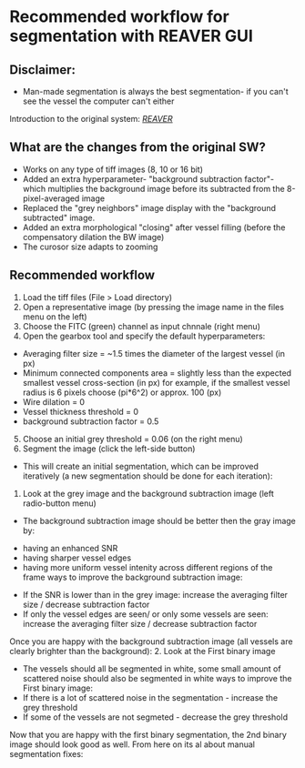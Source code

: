 # Recommended workflow for segmentation with REAVER GUI

## Disclaimer:
* Man-made segmentation is always the best segmentation- 
if you can't see the vessel the computer can't either

Introduction to the original system: *[REAVER](https://github.com/uva-peirce-cottler-lab/public_REAVER)*

## What are the changes from the original SW?
* Works on any type of tiff images (8, 10 or 16 bit)
* Added an extra hyperparameter- "background subtraction factor"- 
which multiplies the background image before its subtracted from the 8-pixel-averaged image
* Replaced the "grey neighbors" image display with the "background subtracted" image.
* Added an extra morphological "closing" after vessel filling (before the compensatory dilation the BW image)
* The curosor size adapts to zooming

## Recommended workflow
1. Load the tiff files (File > Load directory)
2. Open a representative image (by pressing the image name in the files menu on the left)
3. Choose the FITC (green) channel as input chnnale (right menu)
4. Open the gearbox tool and specify the default hyperparameters:
- Averaging filter size = ~1.5 times the diameter of the largest vessel (in px)
- Minimum connected components area = slightly less than the expected smallest vessel cross-section (in px)
for example, if the smallest vessel radius is 6 pixels choose (pi*6^2) or approx. 100 (px)
- Wire dilation = 0
- Vessel thickness threshold = 0
- background subtraction factor = 0.5
5. Choose an initial grey threshold = 0.06 (on the right menu)
6. Segment the image (click the left-side button)

* This will create an initial segmentation, which can be improved iteratively (a new segmentation should be done for each iteration):
1. Look at the grey image and the background subtraction image (left radio-button menu)
- The background subtraction image should be better then the gray image by:
* having an enhanced SNR
* having sharper vessel edges
* having more uniform vessel intenity across different regions of the frame
ways to improve the background subtraction image:
- If the SNR is lower than in the grey image: increase the averaging filter size / decrease subtraction factor
- If only the vessel edges are seen/ or only some vessels are seen: increase the averaging filter size / decrease subtraction factor

Once you are happy with the background subtraction image (all vessels are clearly brighter than the background):
2. Look at the First binary image
- The vessels should all be segmented in white, some small amount of scattered noise should also be segmented in white
ways to improve the First binary image:
- If there is a lot of scattered noise in the segmentation - increase the grey threshold
- If some of the vessels are not segmeted - decrease the grey threshold

Now that you are happy with the first binary segmentation, the 2nd binary image should look good as well.
From here on its al about manual segmentation fixes:
